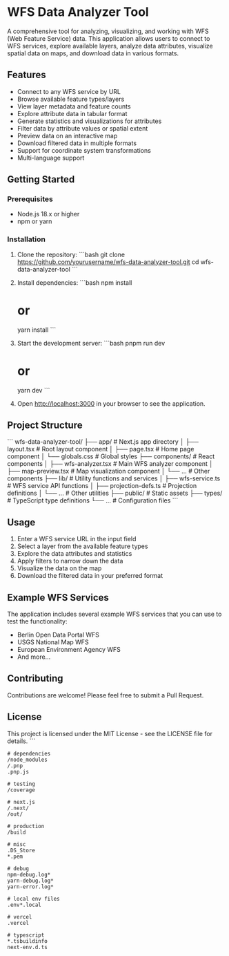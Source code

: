 # WFS Data Analyzer Tool

A comprehensive tool for analyzing, visualizing, and working with WFS (Web Feature Service) data. This application allows users to connect to WFS services, explore available layers, analyze data attributes, visualize spatial data on maps, and download data in various formats.

## Features

- Connect to any WFS service by URL
- Browse available feature types/layers
- View layer metadata and feature counts
- Explore attribute data in tabular format
- Generate statistics and visualizations for attributes
- Filter data by attribute values or spatial extent
- Preview data on an interactive map
- Download filtered data in multiple formats
- Support for coordinate system transformations
- Multi-language support

## Getting Started

### Prerequisites

- Node.js 18.x or higher
- npm or yarn

### Installation

1. Clone the repository:
   \`\`\`bash
   git clone https://github.com/yourusername/wfs-data-analyzer-tool.git
   cd wfs-data-analyzer-tool
   \`\`\`

2. Install dependencies:
   \`\`\`bash
   npm install

   # or

   yarn install
   \`\`\`

3. Start the development server:
   \`\`\`bash
   pnpm run dev

   # or

   yarn dev
   \`\`\`

4. Open [http://localhost:3000](http://localhost:3000) in your browser to see the application.

## Project Structure

\`\`\`
wfs-data-analyzer-tool/
├── app/ # Next.js app directory
│ ├── layout.tsx # Root layout component
│ ├── page.tsx # Home page component
│ └── globals.css # Global styles
├── components/ # React components
│ ├── wfs-analyzer.tsx # Main WFS analyzer component
│ ├── map-preview.tsx # Map visualization component
│ └── ... # Other components
├── lib/ # Utility functions and services
│ ├── wfs-service.ts # WFS service API functions
│ ├── projection-defs.ts # Projection definitions
│ └── ... # Other utilities
├── public/ # Static assets
├── types/ # TypeScript type definitions
└── ... # Configuration files
\`\`\`

## Usage

1. Enter a WFS service URL in the input field
2. Select a layer from the available feature types
3. Explore the data attributes and statistics
4. Apply filters to narrow down the data
5. Visualize the data on the map
6. Download the filtered data in your preferred format

## Example WFS Services

The application includes several example WFS services that you can use to test the functionality:

- Berlin Open Data Portal WFS
- USGS National Map WFS
- European Environment Agency WFS
- And more...

## Contributing

Contributions are welcome! Please feel free to submit a Pull Request.

## License

This project is licensed under the MIT License - see the LICENSE file for details.
\`\`\`

```gitignore file=".gitignore"
# dependencies
/node_modules
/.pnp
.pnp.js

# testing
/coverage

# next.js
/.next/
/out/

# production
/build

# misc
.DS_Store
*.pem

# debug
npm-debug.log*
yarn-debug.log*
yarn-error.log*

# local env files
.env*.local

# vercel
.vercel

# typescript
*.tsbuildinfo
next-env.d.ts
```
